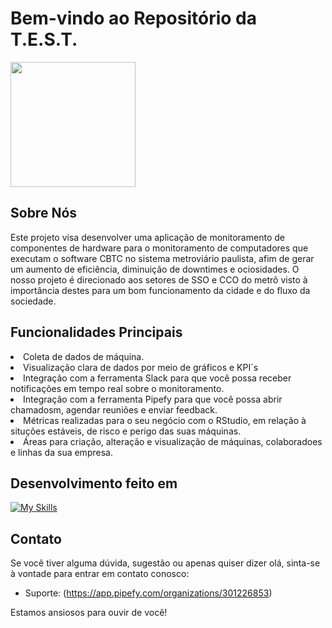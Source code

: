 # Bem-vindo ao Repositório da T.E.S.T.

<img height="200px" src="site/public/assets/icon/Logo - Reverse.png">

## Sobre Nós

Este projeto visa desenvolver uma aplicação de monitoramento de componentes de hardware para o monitoramento de computadores que executam o software CBTC no sistema metroviário paulista, afim de gerar um aumento de eficiência, diminuição de downtimes e ociosidades. O nosso projeto é direcionado aos setores de SSO e CCO do metrô visto à importância destes para um bom funcionamento da cidade e do fluxo da sociedade. 

## Funcionalidades Principais

<li>Coleta de dados de máquina.</li>
<li>Visualização clara de dados por meio de gráficos e KPI´s</li>
<li>Integração com a ferramenta Slack para que você possa receber notificações em tempo real sobre o monitoramento.</li>
<li>Integração com a ferramenta Pipefy para que você possa abrir chamadosm, agendar reuniões e enviar feedback.</li>
<li>Métricas realizadas para o seu negócio com o RStudio, em relação à situções estáveis, de risco e perigo das suas máquinas.</li>
<li>Áreas para criação, alteração e visualização de máquinas, colaboradoes e linhas da sua empresa.</li>


## Desenvolvimento feito em
[![My Skills](https://skills.thijs.gg/icons?i=html,css,js,nodejs,mysql,py,kotlin,figma)](https://skills.thijs.gg)

## Contato

Se você tiver alguma dúvida, sugestão ou apenas quiser dizer olá, sinta-se à vontade para entrar em contato conosco:

- Suporte: (https://app.pipefy.com/organizations/301226853)

Estamos ansiosos para ouvir de você!
